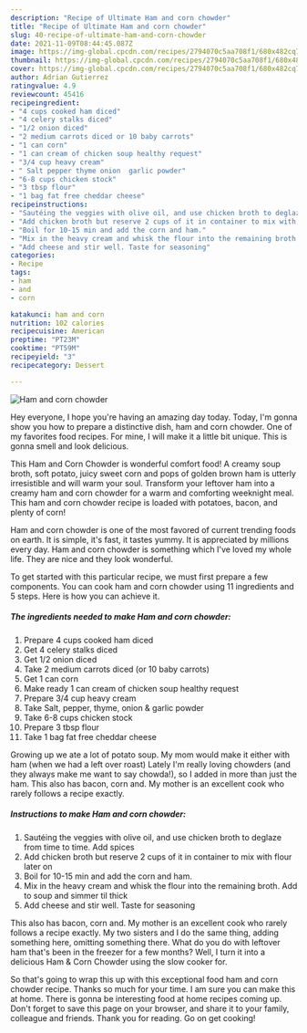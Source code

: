 ```yaml
---
description: "Recipe of Ultimate Ham and corn chowder"
title: "Recipe of Ultimate Ham and corn chowder"
slug: 40-recipe-of-ultimate-ham-and-corn-chowder
date: 2021-11-09T08:44:45.087Z
image: https://img-global.cpcdn.com/recipes/2794070c5aa708f1/680x482cq70/ham-and-corn-chowder-recipe-main-photo.jpg
thumbnail: https://img-global.cpcdn.com/recipes/2794070c5aa708f1/680x482cq70/ham-and-corn-chowder-recipe-main-photo.jpg
cover: https://img-global.cpcdn.com/recipes/2794070c5aa708f1/680x482cq70/ham-and-corn-chowder-recipe-main-photo.jpg
author: Adrian Gutierrez
ratingvalue: 4.9
reviewcount: 45416
recipeingredient:
- "4 cups cooked ham diced"
- "4 celery stalks diced"
- "1/2 onion diced"
- "2 medium carrots diced or 10 baby carrots"
- "1 can corn"
- "1 can cream of chicken soup healthy request"
- "3/4 cup heavy cream"
- " Salt pepper thyme onion  garlic powder"
- "6-8 cups chicken stock"
- "3 tbsp flour"
- "1 bag fat free cheddar cheese"
recipeinstructions:
- "Sautéing the veggies with olive oil, and use chicken broth to deglaze from time to time. Add spices"
- "Add chicken broth but reserve 2 cups of it in container to mix with flour later on"
- "Boil for 10-15 min and add the corn and ham."
- "Mix in the heavy cream and whisk the flour into the remaining broth. Add to soup and simmer til thick"
- "Add cheese and stir well. Taste for seasoning"
categories:
- Recipe
tags:
- ham
- and
- corn

katakunci: ham and corn 
nutrition: 102 calories
recipecuisine: American
preptime: "PT23M"
cooktime: "PT59M"
recipeyield: "3"
recipecategory: Dessert

---
```



![Ham and corn chowder](https://img-global.cpcdn.com/recipes/2794070c5aa708f1/680x482cq70/ham-and-corn-chowder-recipe-main-photo.jpg)

Hey everyone, I hope you're having an amazing day today. Today, I'm gonna show you how to prepare a distinctive dish, ham and corn chowder. One of my favorites food recipes. For mine, I will make it a little bit unique. This is gonna smell and look delicious.

This Ham and Corn Chowder is wonderful comfort food! A creamy soup broth, soft potato, juicy sweet corn and pops of golden brown ham is utterly irresistible and will warm your soul. Transform your leftover ham into a creamy ham and corn chowder for a warm and comforting weeknight meal. This ham and corn chowder recipe is loaded with potatoes, bacon, and plenty of corn!

Ham and corn chowder is one of the most favored of current trending foods on earth. It is simple, it's fast, it tastes yummy. It is appreciated by millions every day. Ham and corn chowder is something which I've loved my whole life. They are nice and they look wonderful.


To get started with this particular recipe, we must first prepare a few components. You can cook ham and corn chowder using 11 ingredients and 5 steps. Here is how you can achieve it.

<!--inarticleads1-->

##### The ingredients needed to make Ham and corn chowder:

1. Prepare 4 cups cooked ham diced
1. Get 4 celery stalks diced
1. Get 1/2 onion diced
1. Take 2 medium carrots diced (or 10 baby carrots)
1. Get 1 can corn
1. Make ready 1 can cream of chicken soup healthy request
1. Prepare 3/4 cup heavy cream
1. Take  Salt, pepper, thyme, onion &amp; garlic powder
1. Take 6-8 cups chicken stock
1. Prepare 3 tbsp flour
1. Take 1 bag fat free cheddar cheese


Growing up we ate a lot of potato soup. My mom would make it either with ham (when we had a left over roast) Lately I&#39;m really loving chowders (and they always make me want to say chowda!), so I added in more than just the ham. This also has bacon, corn and. My mother is an excellent cook who rarely follows a recipe exactly. 

<!--inarticleads2-->

##### Instructions to make Ham and corn chowder:

1. Sautéing the veggies with olive oil, and use chicken broth to deglaze from time to time. Add spices
1. Add chicken broth but reserve 2 cups of it in container to mix with flour later on
1. Boil for 10-15 min and add the corn and ham.
1. Mix in the heavy cream and whisk the flour into the remaining broth. Add to soup and simmer til thick
1. Add cheese and stir well. Taste for seasoning


This also has bacon, corn and. My mother is an excellent cook who rarely follows a recipe exactly. My two sisters and I do the same thing, adding something here, omitting something there. What do you do with leftover ham that&#39;s been in the freezer for a few months? Well, I turn it into a delicious Ham &amp; Corn Chowder using the slow cooker for. 

So that's going to wrap this up with this exceptional food ham and corn chowder recipe. Thanks so much for your time. I am sure you can make this at home. There is gonna be interesting food at home recipes coming up. Don't forget to save this page on your browser, and share it to your family, colleague and friends. Thank you for reading. Go on get cooking!
